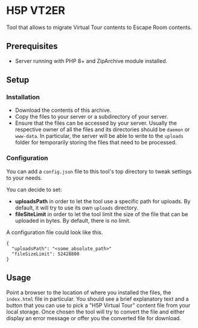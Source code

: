 # H5P VT2ER
Tool that allows to migrate Virtual Tour contents to Escape Room contents.

## Prerequisites
- Server running with PHP 8+ and ZipArchive module installed.

## Setup
### Installation
- Download the contents of this archive.
- Copy the files to your server or a subdirectory of your server.
- Ensure that the files can be accessed by your server. Usually the respective owner of all the files and its
  directories should be `daemon` or `www-data`. In particular, the server will be able to write to the `uploads`
  folder for temporarily storing the files that need to be processed.

### Configuration
You can add a `config.json` file to this tool's top directory to tweak settings to your needs.

You can decide to set:
- __uploadsPath__ in order to let the tool use a specific path for uploads. By default, it will try to use its own `uploads` directory.
- __fileSiteLimit__ in order to let the tool limit the size of the file that can be uploaded in bytes. By default, there is no limit.

A configuration file could look like this.
```
{
  "uploadsPath": "<some_absolute_path>"
  "fileSizeLimit": 52428800
}
```

## Usage
Point a browser to the location of where you installed the files, the `index.html` file in particular. You should see a brief explanatory text and a button that you can use to pick a "H5P Virtual Tour" content file from your local storage. Once chosen the tool will try to convert the file and either display an error message or offer you the converted file for download.
